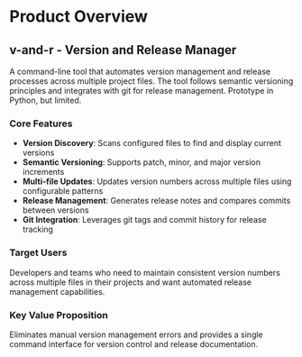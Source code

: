 # Product Overview

## v-and-r - Version and Release Manager

A command-line tool that automates version management and release processes across multiple project files. The tool follows semantic versioning principles and integrates with git for release management.
Prototype in Python, but limited.


### Core Features
- **Version Discovery**: Scans configured files to find and display current versions
- **Semantic Versioning**: Supports patch, minor, and major version increments
- **Multi-file Updates**: Updates version numbers across multiple files using configurable patterns
- **Release Management**: Generates release notes and compares commits between versions
- **Git Integration**: Leverages git tags and commit history for release tracking

### Target Users
Developers and teams who need to maintain consistent version numbers across multiple files in their projects and want automated release management capabilities.

### Key Value Proposition
Eliminates manual version management errors and provides a single command interface for version control and release documentation.